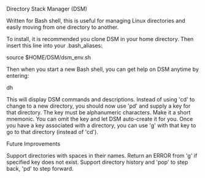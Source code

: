 Directory Stack Manager (DSM)

Written for Bash shell, this is useful for managing Linux
directories and easily moving from one directory to another.

To install, it is recommended you clone DSM in your home
directory. Then insert this line into your .bash_aliases:

source $HOME/DSM/dsm_env.sh

Then when you start a new Bash shell, you can get help on
DSM anytime by entering:

dh

This will display DSM commands and descriptions. Instead
of using 'cd' to change to a new directory, you should now
use 'pd' and supply a key for that directory. The key
must be alphanumeric characters. Make it a short
mnemonic. You can omit the key and let DSM auto-create
it for you. Once you have a key associated with a
directory, you can use 'g' with that key to go to that
directory (instead of 'cd').

Future Improvements

Support directories with spaces in their names.
Return an ERROR from 'g' if specified key does not exist.
Support directory history and 'pop' to step back, 'pd' to step forward.

